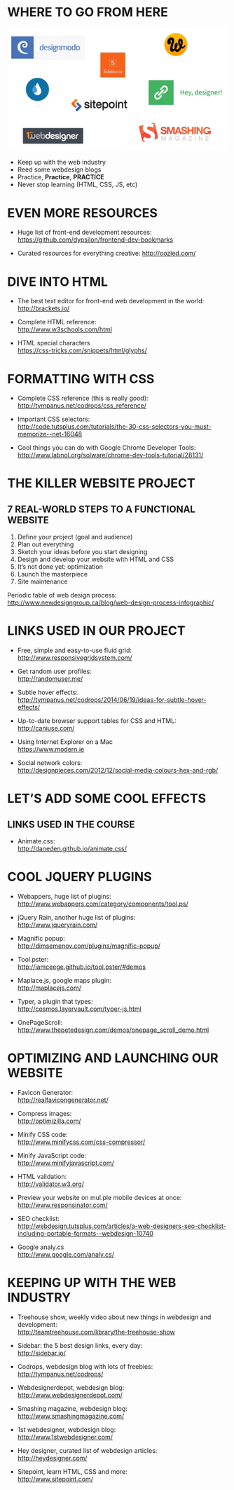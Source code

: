 # WHERE TO GO FROM HERE

![Where to go](../assets/whereToGo01.png)

- Keep up with the web industry
- Reed some webdesign blogs
- Practice, **Practice**, **PRACTICE**
- Never stop learning (HTML, CSS, JS, etc)

# EVEN MORE RESOURCES

- Huge list of front-end development resources:  
  https://github.com/dypsilon/frontend-dev-bookmarks

- Curated resources for everything creative:
  http://oozled.com/

# DIVE INTO HTML

- The best text editor for front-end web development in the world:  
  http://brackets.io/

- Complete HTML reference:  
  http://www.w3schools.com/html

- HTML special characters  
  https://css-tricks.com/snippets/html/glyphs/

# FORMATTING WITH CSS

- Complete CSS reference (this is really good):  
  http://tympanus.net/codrops/css_reference/

- Important CSS selectors:  
  http://code.tutsplus.com/tutorials/the-30-css-selectors-you-must-memorize--net-16048

- Cool things you can do with Google Chrome Developer Tools:  
  http://www.labnol.org/solware/chrome-dev-tools-tutorial/28131/

# THE KILLER WEBSITE PROJECT

## 7 REAL-WORLD STEPS TO A FUNCTIONAL WEBSITE

1. Define your project (goal and audience)
2. Plan out everything
3. Sketch your ideas before you start designing
4. Design and develop your website with HTML and CSS
5. It’s not done yet: optimization
6. Launch the masterpiece
7. Site maintenance

Periodic table of web design process:  
http://www.newdesigngroup.ca/blog/web-design-process-infographic/

# LINKS USED IN OUR PROJECT

- Free, simple and easy-to-use fluid grid:  
  http://www.responsivegridsystem.com/

- Get random user profiles:  
  http://randomuser.me/

- Subtle hover effects:  
  http://tympanus.net/codrops/2014/06/19/ideas-for-subtle-hover-effects/

- Up-to-date browser support tables for CSS and HTML:  
  http://caniuse.com/

- Using Internet Explorer on a Mac  
  https://www.modern.ie

- Social network colors:  
  http://designpieces.com/2012/12/social-media-colours-hex-and-rgb/

# LET’S ADD SOME COOL EFFECTS

## LINKS USED IN THE COURSE

- Animate.css:  
  http://daneden.github.io/animate.css/

# COOL JQUERY PLUGINS

- Webappers, huge list of plugins:  
  http://www.webappers.com/category/components/tool.ps/

- jQuery Rain, another huge list of plugins:  
  http://www.jqueryrain.com/

- Magnific popup:  
  http://dimsemenov.com/plugins/magnific-popup/

- Tool.pster:  
  http://iamceege.github.io/tool.pster/#demos

- Maplace.js, google maps plugin:  
  http://maplacejs.com/

- Typer, a plugin that types:  
  http://cosmos.layervault.com/typer-js.html

- OnePageScroll:  
  http://www.thepetedesign.com/demos/onepage_scroll_demo.html

# OPTIMIZING AND LAUNCHING OUR WEBSITE

- Favicon Generator:  
  http://realfavicongenerator.net/

- Compress images:  
  http://optimizilla.com/

- Minify CSS code:  
  http://www.minifycss.com/css-compressor/

- Minify JavaScript code:  
  http://www.minifyjavascript.com/

- HTML validation:  
  http://validator.w3.org/

- Preview your website on mul.ple mobile devices at once:  
  http://www.responsinator.com/

- SEO checklist:  
  http://webdesign.tutsplus.com/articles/a-web-designers-seo-checklist-including-portable-formats--webdesign-10740

- Google analy.cs  
  http://www.google.com/analy.cs/

# KEEPING UP WITH THE WEB INDUSTRY

- Treehouse show, weekly video about new things in webdesign and development:  
  http://teamtreehouse.com/library/the-treehouse-show

- Sidebar: the 5 best design links, every day:  
  http://sidebar.io/

- Codrops, webdesign blog with lots of freebies:  
  http://tympanus.net/codrops/

- Webdesignerdepot, webdesign blog:  
  http://www.webdesignerdepot.com/

- Smashing magazine, webdesign blog:  
  http://www.smashingmagazine.com/

- 1st webdesigner, webdesign blog:  
  http://www.1stwebdesigner.com/

- Hey designer, curated list of webdesign articles:  
  http://heydesigner.com/

- Sitepoint, learn HTML, CSS and more:  
  http://www.sitepoint.com/
